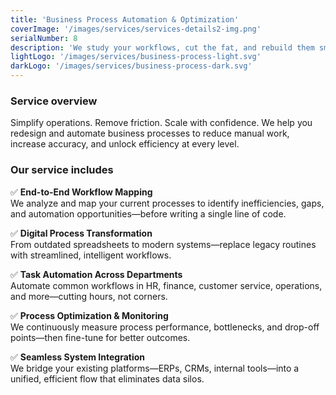 ```yaml
---
title: 'Business Process Automation & Optimization'
coverImage: '/images/services/services-details2-img.png'
serialNumber: 8
description: 'We study your workflows, cut the fat, and rebuild them smarter—with AI at the core.'
lightLogo: '/images/services/business-process-light.svg'
darkLogo: '/images/services/business-process-dark.svg'
---
```


### Service overview

Simplify operations. Remove friction. Scale with confidence.
We help you redesign and automate business processes to reduce manual work, increase accuracy, and unlock efficiency at every level.

### Our service includes

✅ **End-to-End Workflow Mapping**  
We analyze and map your current processes to identify inefficiencies, gaps, and automation opportunities—before writing a single line of code.

✅ **Digital Process Transformation**  
From outdated spreadsheets to modern systems—replace legacy routines with streamlined, intelligent workflows.

✅ **Task Automation Across Departments**  
Automate common workflows in HR, finance, customer service, operations, and more—cutting hours, not corners.

✅ **Process Optimization & Monitoring**  
We continuously measure process performance, bottlenecks, and drop-off points—then fine-tune for better outcomes.

✅ **Seamless System Integration**  
We bridge your existing platforms—ERPs, CRMs, internal tools—into a unified, efficient flow that eliminates data silos.
